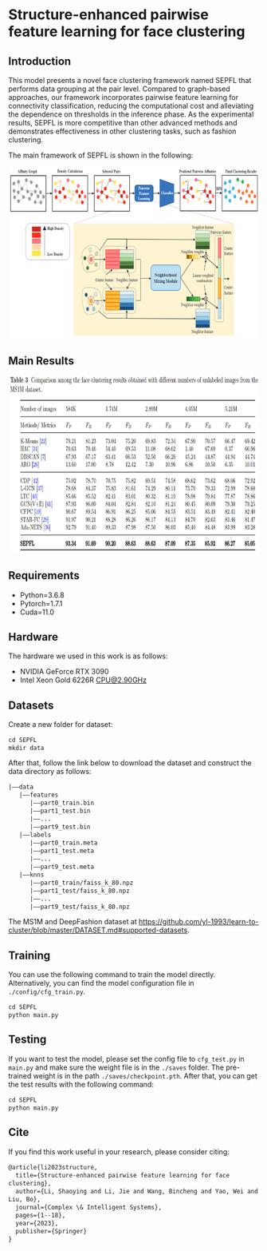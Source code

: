 # Structure-enhanced pairwise feature learning for face clustering
## Introduction

This model presents a novel face clustering framework named SEPFL that performs data grouping at the pair level. Compared to graph-based approaches, our framework incorporates pairwise feature learning for connectivity classification, reducing the computational cost and alleviating the dependence on thresholds in the inference phase. As the experimental results, SEPFL is more competitive than other advanced methods and demonstrates effectiveness in other clustering tasks, such as fashion clustering.

The main framework of SEPFL is shown in the following:

<img src=image/fig.png width=1000 height=345 />

## Main Results
<img src=image/results.png width=900 height=355 />

## Requirements
* Python=3.6.8
* Pytorch=1.7.1
* Cuda=11.0

## Hardware
The hardware we used in this work is as follows:
* NVIDIA GeForce RTX 3090
* Intel Xeon Gold 6226R CPU@2.90GHz

## Datasets
Create a new folder for dataset:
```
cd SEPFL
mkdir data
```
After that, follow the link below to download the dataset and construct the data directory as follows:
```
|——data
   |——features
      |——part0_train.bin
      |——part1_test.bin
      |——...
      |——part9_test.bin
   |——labels
      |——part0_train.meta
      |——part1_test.meta
      |——...
      |——part9_test.meta
   |——knns
      |——part0_train/faiss_k_80.npz
      |——part1_test/faiss_k_80.npz
      |——...
      |——part9_test/faiss_k_80.npz
```
The MS1M and DeepFashion dataset at https://github.com/yl-1993/learn-to-cluster/blob/master/DATASET.md#supported-datasets.

## Training
You can use the following command to train the model directly. Alternatively, you can find the model configuration file in `./config/cfg_train.py`.
```
cd SEPFL
python main.py
```

## Testing
If you want to test the model, please set the config file to `cfg_test.py` in `main.py` and make sure the weight file is in the `./saves` folder. The pre-trained weight is in the path `./saves/checkpoint.pth`. After that, you can get the test results with the following command:
```
cd SEPFL
python main.py
```

## Cite
If you find this work useful in your research, please consider citing:
```
@article{li2023structure,
  title={Structure-enhanced pairwise feature learning for face clustering},
  author={Li, Shaoying and Li, Jie and Wang, Bincheng and Yao, Wei and Liu, Bo},
  journal={Complex \& Intelligent Systems},
  pages={1--18},
  year={2023},
  publisher={Springer}
}
```
